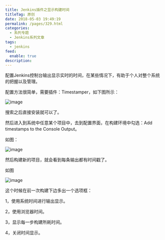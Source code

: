 ```yaml
---
title: Jenkins插件之显示构建时间
titleTag: 原创
date: 2018-05-03 19:49:19
permalink: /pages/329.html
categories: 
  - 系列专题
  - Jenkins系列文章
tags: 
  - jenkins
feed: 
  enable: true
description: 
---
```


配置Jenkins控制台输出显示实时的时间，在某些情况下，有助于个人对整个系统的把握以及管理。

配置方法很简单，需要插件：Timestamper，如下图所示：

![image](http://t.eryajf.net/imgs/2021/09/d9736c4762225075.jpg)

搜索之后直接安装就可以了。

然后进入到系统中任意某个项目中，去到配置界面，在构建环境中勾选：Add timestamps to the Console Output。

如图：

![image](http://t.eryajf.net/imgs/2021/09/af9ef0180dee5cfb.jpg)

然后构建新的项目，就会看到每条输出都有时间戳了。

如图

![image](http://t.eryajf.net/imgs/2021/09/4c5f1ac2d979c4c3.jpg)

这个时候在前一次构建下边多出一个选项框：

1，使用系统时间进行输出显示。

2，使用浏览器时间。

3，显示每一步构建所耗时间。

4，关闭时间显示。
